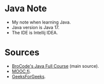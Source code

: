 # Java Note

- My note when learning Java.
- Java version is Java 17.
- The IDE is Intellij IDEA.

# Sources
- [BroCode's Java Full Course](https://www.youtube.com/watch?v=xk4_1vDrzzo) (main source).
- [MOOC.fi](https://java-programming.mooc.fi).
- [GeeksForGeeks](https://www.geeksforgeeks.org).